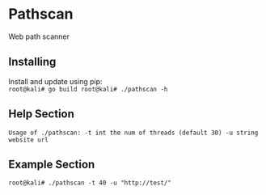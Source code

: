 # Pathscan
Web path scanner
## Installing
Install and update using pip:  
``
root@kali# go build
root@kali# ./pathscan -h
``

## Help Section
``
Usage of ./pathscan:
  -t int
    	the num of threads (default 30)
  -u string
    	website url
``

## Example Section
``
root@kali# ./pathscan -t 40 -u "http://test/"
``
